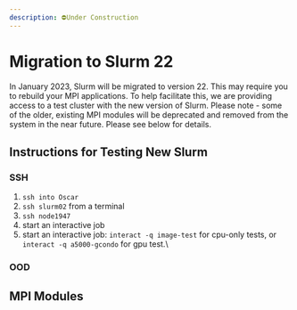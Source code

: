 ```yaml
---
description: ⛔Under Construction
---
```


# Migration to Slurm 22

In January 2023, Slurm will be migrated to version 22. This may require you to rebuild your MPI applications. To help facilitate this, we are providing access to a test cluster with the new version of Slurm. Please note - some of the older, existing MPI modules will be deprecated and removed from the system in the near future. Please see below for details.

## Instructions for Testing New Slurm

### SSH

1. `ssh into Oscar`
2. `ssh slurm02` from a terminal
3. `ssh node1947`
4. start an interactive job
5. start an interactive job: `interact -q image-test` for cpu-only tests, or `interact -q a5000-gcondo` for gpu test.\


### OOD

## MPI Modules

